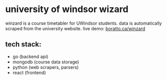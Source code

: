 # university of windsor wizard
winzard is a course timetabler for UWindsor students. data is automatically scraped from the university website. live demo: [boratto.ca/winzard](https://boratto.ca/winzard)

## tech stack:
- go (backend api)
- mongodb (course data storage)
- python (web scrapers, parsers)
- react (frontend)

<!--
TODO UPDATE THIS

### using the uwinsite scraper demo
the demo is at `demo.py`. to run, use 
```bash
export SESSION_ID="session id"
python3 demo.py "search term"
```
on [student.uwindsor.ca](https://student.uwindsor.ca), the session id is stored in your cookies, called `psprdweb-PORTAL-PSJSESSIONID`. in chrome, the easiest way to get it is by opening the developer tools, going to the application tab, then cookies, then student.uwindsor.ca, then copying the entry for `psprdweb-PORTAL-PSJSESSIONID`.
-->
